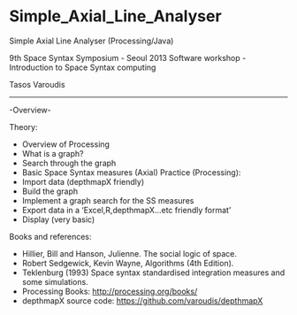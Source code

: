 Simple_Axial_Line_Analyser
==========================

Simple Axial Line Analyser (Processing/Java)

9th Space Syntax Symposium - Seoul 2013
Software workshop - Introduction to Space Syntax computing

Tasos Varoudis

-- --

-Overview-

Theory:
-  Overview of Processing
-  What is a graph?
-  Search through the graph
-  Basic Space Syntax measures (Axial)
Practice (Processing):
-  Import data (depthmapX friendly)
-  Build the graph
-  Implement a graph search for the SS measures
-  Export data in a ‘Excel,R,depthmapX...etc friendly format’
-  Display (very basic)

Books and references:
- Hillier, Bill and Hanson, Julienne. The social logic of space.
- Robert Sedgewick, Kevin Wayne, Algorithms (4th Edition).
- Teklenburg (1993) Space syntax standardised integration measures and some simulations.
- Processing Books: http://processing.org/books/
- depthmapX source code: https://github.com/varoudis/depthmapX
